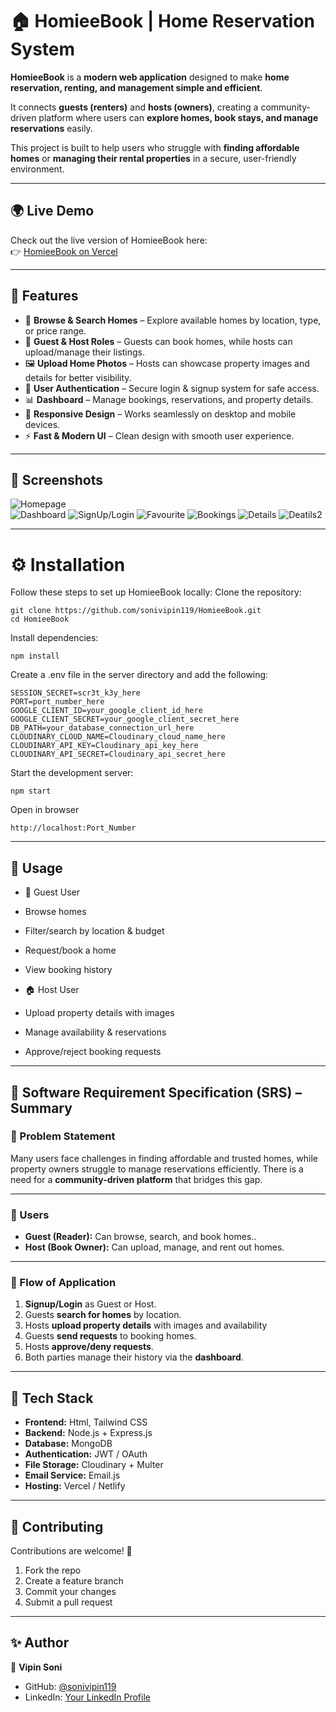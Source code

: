 # 🏠 HomieeBook | Home Reservation System  

**HomieeBook** is a **modern web application** designed to make **home reservation, renting, and management simple and efficient**.  

It connects **guests (renters)** and **hosts (owners)**, creating a community-driven platform where users can **explore homes, book stays, and manage reservations** easily.  

This project is built to help users who struggle with **finding affordable homes** or **managing their rental properties** in a secure, user-friendly environment.  

---

## 🌍 Live Demo  
Check out the live version of HomieeBook here:  
👉 [HomieeBook on Vercel](https://homiee-book-9a2u.vercel.app/)

---
## 🚀 Features  

- 🏡 **Browse & Search Homes** – Explore available homes by location, type, or price range.  
- 👤 **Guest & Host Roles** – Guests can book homes, while hosts can upload/manage their listings.  
- 🖼 **Upload Home Photos** – Hosts can showcase property images and details for better visibility.  
- 🔐 **User Authentication** – Secure login & signup system for safe access.  
- 📊 **Dashboard** – Manage bookings, reservations, and property details.  
- 📱 **Responsive Design** – Works seamlessly on desktop and mobile devices.  
- ⚡ **Fast & Modern UI** – Clean design with smooth user experience.  

---

## 📸 Screenshots  

![Homepage](https://github.com/sonivipin119/HomieeBook/blob/main/assets/Screenshot%202025-09-05%20100250.png)  
![Dashboard](https://github.com/sonivipin119/HomieeBook/blob/main/assets/Screenshot%202025-09-05%20100324.png) 
![SignUp/Login](https://github.com/sonivipin119/HomieeBook/blob/main/assets/Screenshot%202025-09-05%20100525.png)
![Favourite](https://github.com/sonivipin119/HomieeBook/blob/main/assets/Screenshot%202025-09-05%20100558.png)
![Bookings](https://github.com/sonivipin119/HomieeBook/blob/main/assets/Screenshot%202025-09-05%20100614.png)
![Details](https://github.com/sonivipin119/HomieeBook/blob/main/assets/Screenshot%202025-09-05%20100649.png)
![Deatils2](https://github.com/sonivipin119/HomieeBook/blob/main/assets/Screenshot%202025-09-05%20100701.png)

---

# ⚙️ Installation

Follow these steps to set up HomieeBook locally:
 Clone the repository:
 ```
 git clone https://github.com/sonivipin119/HomieeBook.git
 cd HomieeBook
 ```
 Install dependencies:
 ```
 npm install
 ```
 
 Create a .env file in the server directory and add the following:
 ```
 SESSION_SECRET=scr3t_k3y_here
 PORT=port_number_here
 GOOGLE_CLIENT_ID=your_google_client_id_here
 GOOGLE_CLIENT_SECRET=your_google_client_secret_here
 DB_PATH=your_database_connection_url_here
 CLOUDINARY_CLOUD_NAME=Cloudinary_cloud_name_here
 CLOUDINARY_API_KEY=Cloudinary_api_key_here
 CLOUDINARY_API_SECRET=Cloudinary_api_secret_here
 ```
 
 Start the development server:
 ```
 npm start
 ```

 Open in browser
 ```
 http://localhost:Port_Number
 ```
---

## 📖 Usage

- 👤 Guest User
 - Browse homes
 - Filter/search by location & budget
 - Request/book a home
 - View booking history

- 🏠 Host User
 - Upload property details with images
 - Manage availability & reservations
 - Approve/reject booking requests

---

## 📑 Software Requirement Specification (SRS) – Summary  

### 🔹 Problem Statement  
Many users face challenges in finding affordable and trusted homes, while property owners struggle to manage reservations efficiently.
There is a need for a **community-driven platform** that bridges this gap.

---

### 🔹 Users  

- **Guest (Reader):** Can browse, search, and book homes..  
- **Host (Book Owner):** Can upload, manage, and rent out homes.  

---

### 🔹 Flow of Application  

1. **Signup/Login** as Guest or Host.  
2. Guests **search for homes** by location.  
3. Hosts **upload property details** with images and availability
4. Guests **send requests** to booking homes.  
5. Hosts **approve/deny requests**.  
6. Both parties manage their history via the **dashboard**.  

---

## 📌 Tech Stack  

- **Frontend:** Html, Tailwind CSS
- **Backend:** Node.js + Express.js  
- **Database:** MongoDB  
- **Authentication:** JWT / OAuth
- **File Storage:** Cloudinary + Multer
- **Email Service:** Email.js
- **Hosting:** Vercel / Netlify 

---

## 🤝 Contributing  

Contributions are welcome! 🎉  

1. Fork the repo  
2. Create a feature branch  
3. Commit your changes  
4. Submit a pull request  

---

## ✨ Author  

👤 **Vipin Soni**  
- GitHub: [@sonivipin119](https://github.com/sonivipin119)  
- LinkedIn: [Your LinkedIn Profile](https://www.linkedin.com/in/vipin-soni-416a61257/)  

